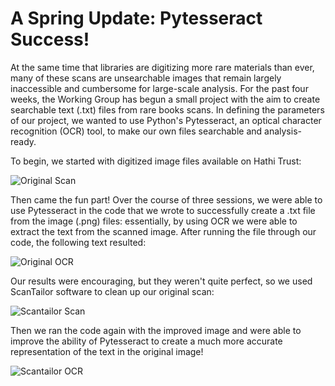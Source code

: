 # A Spring Update: Pytesseract Success!

At the same time that libraries are digitizing more rare materials than ever, many of these scans are unsearchable images that remain largely inaccessible and cumbersome for large-scale analysis. For the past four weeks, the Working Group has begun a small project with the aim to create searchable text (.txt) files from rare books scans.   In defining the parameters of our project, we wanted to use Python's Pytesseract, an optical character recognition (OCR) tool, to make our own files searchable and analysis-ready.

To begin, we started with digitized image files available on Hathi Trust:

![Original Scan](https://github.com/python-for-humanists-penn/Python_for_Humanists_Working_Group/blob/master/blumenstrausse-1912-4.png?raw=true)

Then came the fun part! Over the course of three sessions, we were able to use Pytesseract in the code that we wrote to successfully create a .txt file from the image (.png) files: essentially, by using OCR we were able to extract the text from the scanned image. After running the file through our code, the following text resulted:

![Original OCR](https://github.com/python-for-humanists-penn/Python_for_Humanists_Working_Group/blob/master/blumenstrausse-1912-4-ocr.png?raw=true)

Our results were encouraging, but they weren't quite perfect, so we used ScanTailor software to clean up our original scan:

![Scantailor Scan](https://github.com/python-for-humanists-penn/Python_for_Humanists_Working_Group/blob/master/blumenstrausse_1912_4_scantailor.png?raw=true)

Then we ran the code again with the improved image and were able to improve the ability of Pytesseract to create a much more accurate representation of the text in the original image!

![Scantailor OCR](https://github.com/python-for-humanists-penn/Python_for_Humanists_Working_Group/blob/master/blumenstrausse_1912_4_scantailor_ocr.png?raw=true)
